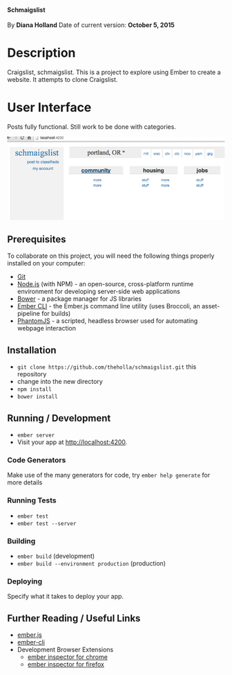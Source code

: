 #### Schmaigslist
By **Diana Holland**
Date of current version: **October 5, 2015**

# Description

Craigslist, schmaigslist. This is a project to explore using Ember to create a website. It attempts to clone Craigslist.

# User Interface

Posts fully functional. Still work to be done with categories.

<img src="/public/schmaigslist.png">

## Prerequisites

To collaborate on this project, you will need the following things properly installed on your computer:

* [Git](http://git-scm.com/)
* [Node.js](http://nodejs.org/) (with NPM) - an open-source, cross-platform runtime environment for developing server-side web applications
* [Bower](http://bower.io/) - a package manager for JS libraries
* [Ember CLI](http://www.ember-cli.com/) - the Ember.js command line utility (uses Broccoli, an asset-pipeline for builds)
* [PhantomJS](http://phantomjs.org/) - a scripted, headless browser used for automating webpage interaction

## Installation

* `git clone https://github.com/theholla/schmaigslist.git` this repository
* change into the new directory
* `npm install`
* `bower install`

## Running / Development

* `ember server`
* Visit your app at [http://localhost:4200](http://localhost:4200).

### Code Generators

Make use of the many generators for code, try `ember help generate` for more details

### Running Tests

* `ember test`
* `ember test --server`

### Building

* `ember build` (development)
* `ember build --environment production` (production)

### Deploying

Specify what it takes to deploy your app.

## Further Reading / Useful Links

* [ember.js](http://emberjs.com/)
* [ember-cli](http://www.ember-cli.com/)
* Development Browser Extensions
  * [ember inspector for chrome](https://chrome.google.com/webstore/detail/ember-inspector/bmdblncegkenkacieihfhpjfppoconhi)
  * [ember inspector for firefox](https://addons.mozilla.org/en-US/firefox/addon/ember-inspector/)
